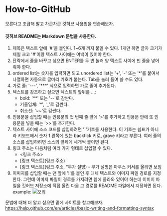 # How-to-GitHub
모른다고 조급해 말고 차근차근 깃허브 사용법을 연습해보자. 

#### 깃허브 README는 Markdown 문법을 사용한다. 
1. 제목은 텍스트 앞에 '#'을 붙인다. 1~6개 까지 붙일 수 있다. 1개만 하면 글자 크기가 제일 크고 '#'이랑 텍스트 사이에는 여백이 있어야 한다.  
2. 단락에서 줄을 바꾸고 싶으면 ENTER를 두 번 눌러 양 텍스트 사이에 빈 줄을 넣어줘야 한다.
3. ordered list는 숫자를 입력하면 되고 unordered list는 '+', '-' 또는 '*'를 붙여서 나열하면 자동으로 글머리 기호가 붙는다. Tab을 눌러 들여 쓸 수도 있다. 
4. 가로 줄: '---', '***' 식으로 입력하면 가로 줄이 추가된다. 
5. 텍스트를 강조하고 싶으면 텍스트의 앞뒤를 ...: 
   - bold: '**' 또는 '--'로 감싼다.
   - 기울임체: '*', '_'로 감싼다.
   - 취소선: '~~'로 감싼다.
6. 인용문을 삽입할 때는 인용문의 첫 번째 줄 앞에 '>'를 추가하고 인용문 안에 또 인용문을 넣을 때는 '>>'를 추가한다. 
7. 텍스트 사이에 소스 코드를 삽입하려면 '`'기호를 사용한다. 이 기호는 쉼표가 아니라 키보드에서 숫자 1 왼쪽에 있는 backtick 키로, grave 키라고 부른다. 여러 줄의 소스를 삽입하려면 소스의 앞뒤에 세개씩 붙이면 된다. 
8. 링크 주소는 다음처럼 여러 가지 형태로 삽입할 수 있다. 
   + <링크 주소> 
   + [링크 텍스트](링크 주소)
   + [링크 텍스트](링크 주소, "부가 설명) - 부가 설명은 마우스 커서를 올리면 보임 
9. 이미지를 삽입할 때는 맨 앞에 '!'를 붙인 후 대체 텍스트와 이미지 파일 경로를 지정한다. 그런데 이미지 파일이 경로를 가지려면 웹에 올라와 있어야 하는데 이미지 파일을 깃허브 저장소에 직접 올린 다음 그 경로를 README 파일에서 지정하면 된다. example: ![오리](./images/cat.jpg)

문법에 대해 더 알고 싶으면 밑에 사이트를 참고해보자. <br>
https://help.github.com/en/articles/basic-writing-and-formatting-syntax
